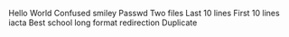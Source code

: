 Hello World
Confused smiley
Passwd
Two files
Last 10 lines
First 10 lines
iacta
Best school
long format redirection
Duplicate
